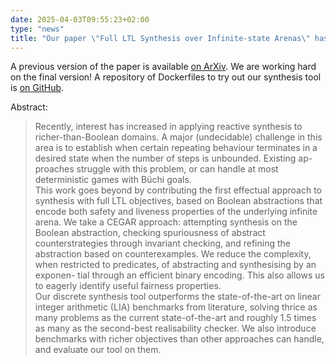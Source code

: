 ```yaml
---
date: 2025-04-03T09:55:23+02:00
type: "news"
title: "Our paper \"Full LTL Synthesis over Infinite-state Arenas\" has been accepted to [CAV 2025](https://conferences.i-cav.org/2025/)."
---
```


A previous version of the paper is available [on ArXiv](https://arxiv.org/abs/2307.09776).
We are working hard on the final version!
A repository of Dockerfiles to try out our synthesis tool is [on GitHub](https://github.com/dSynMa/sweap-docker).

Abstract:

> Recently, interest has increased in applying reactive synthesis to richer-than-Boolean domains. A major (undecidable) challenge in
this area is to establish when certain repeating behaviour terminates in a desired state when the number of steps is unbounded. Existing ap-
proaches struggle with this problem, or can handle at most deterministic games with Büchi goals.  
This work goes beyond by contributing the first effectual approach to synthesis with full LTL objectives, based
on Boolean abstractions that encode both safety and liveness properties of the underlying infinite arena. We take a CEGAR approach: attempting synthesis on the Boolean abstraction, checking spuriousness of
abstract counterstrategies through invariant checking, and refining the abstraction based on counterexamples. We reduce the complexity, when restricted to predicates, of abstracting and synthesising by an exponen-
tial through an efficient binary encoding. This also allows us to eagerly identify useful fairness properties.  
Our discrete synthesis tool outperforms the state-of-the-art on linear integer arithmetic (LIA) benchmarks from literature, solving thrice as many problems as the current state-of-the-art and roughly 1.5 times as many as the second-best realisability
checker. We also introduce benchmarks with richer objectives than other approaches can handle, and evaluate our tool on them.
